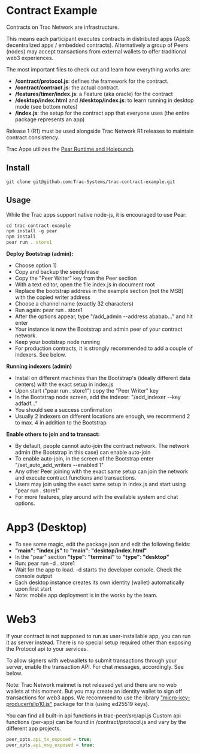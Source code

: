 # Contract Example

Contracts on Trac Network are infrastructure. 

This means each participant executes contracts in distributed apps (App3: decentralized apps / embedded contracts).
Alternatively a group of Peers (nodes) may accept transactions from external wallets to offer traditional web3 experiences.

The most important files to check out and learn how everything works are:

- **/contract/protocol.js**: defines the framework for the contract.
- **/contract/contract.js**: the actual contract.
- **/features/timer/index.js**: a Feature (aka oracle) for the contract
- **/desktop/index.html** and **/desktop/index.js**: to learn running in desktop mode (see bottom notes)
- **/index.js**: the setup for the contract app that everyone uses (the entire package represents an app)

Release 1 (R1) must be used alongside Trac Network R1 releases to maintain contract consistency.

Trac Apps utilizes the [Pear Runtime and Holepunch](https://pears.com/).

## Install

```shell
git clone git@github.com:Trac-Systems/trac-contract-example.git
```

## Usage

While the Trac apps support native node-js, it is encouraged to use Pear:

```js
cd trac-contract-example
npm install -g pear
npm install
pear run . store1
```

**Deploy Bootstrap (admin):**

- Choose option 1)
- Copy and backup the seedphrase
- Copy the "Peer Writer" key from the Peer section
- With a text editor, open the file index.js in document root
- Replace the bootstrap address in the example section (not the MSB) with the copied writer address
- Choose a channel name (exactly 32 characters)
- Run again: pear run . store1
- After the options appear, type "/add_admin --address ababab..." and hit enter
- Your instance is now the Bootstrap and admin peer of your contract network.
- Keep your bootstrap node running
- For production contracts, it is strongly recommended to add a couple of indexers. See below.

**Running indexers (admin)**

- Install on different machines than the Bootstrap's (ideally different data centers) with the exact setup in index.js
- Upon start ("pear run . store1") copy the "Peer Writer" key
- In the Bootstrap node screen, add the indexer: "/add_indexer --key adfadf..."
- You should see a success confirmation
- Usually 2 indexers on different locations are enough, we recommend 2 to max. 4 in addition to the Bootstrap

**Enable others to join and to transact:**

- By default, people cannot auto-join the contract network. The network admin (the Bootstrap in this case) can enable auto-join
- To enable auto-join, in the screen of the Bootstrap enter "/set_auto_add_writers --enabled 1"
- Any other Peer joining with the exact same setup can join the network and execute contract functions and transactions.
- Users may join using the exact same setup in index.js and start using "pear run . store1"
- For more features, play around with the evailable system and chat options.

# App3 (Desktop)
- To see some magic, edit the package.json and edit the following fields:
- **"main": "index.js"** to **"main": "desktop/index.html"**
- In the "pear" section **"type": "terminal"** to **"type": "desktop"**
- Run: pear run -d . store1
- Wait for the app to load. -d starts the developer console. Check the console output
- Each desktop instance creates its own identity (wallet) automatically upon first start
- Note: mobile app deployment is in the works by the team.

# Web3
If your contract is not supposed to run as user-installable app, you can run it as server instead.
There is no special setup required other than exposing the Protocol api to your services.

To allow signers with webwallets to submit transactions through your server, enable the transaction API.
For chat messages, accordingly. See below.

Note: Trac Network mainnet is not released yet and there are no web wallets at this moment. 
But you may create an identity wallet to sign off transactions for web3 apps. 
We recommend to use the library ["micro-key-producer/slip10.js"](https://www.npmjs.com/package/micro-key-producer) package for this (using ed25519 keys).

You can find all built-in api functions in trac-peer/src/api.js
Custom api functions (per-app) can be found in /contract/protocol.js and vary by the different app projects.

```js
peer_opts.api_tx_exposed = true;
peer_opts.api_msg_exposed = true;
```
